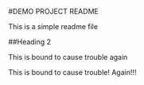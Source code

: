 #DEMO PROJECT README

This is a simple readme file

##Heading 2

This  is bound to cause trouble again

This  is bound to cause trouble! Again!!!



